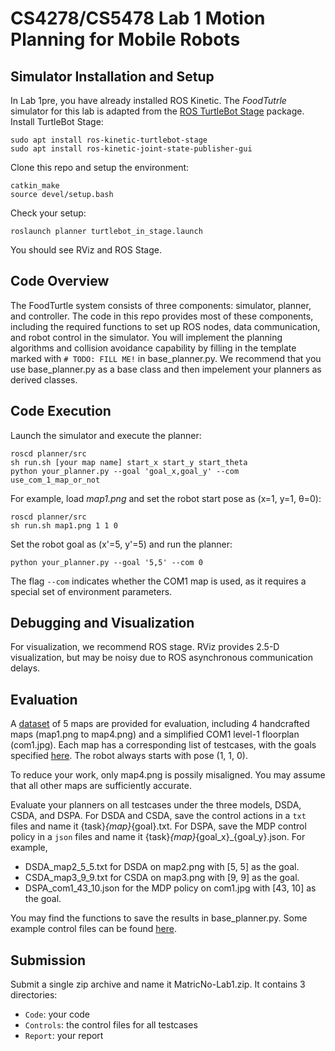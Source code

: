 # CS4278/CS5478 Lab 1 Motion Planning for Mobile Robots


## Simulator Installation and Setup
In Lab 1pre, you have already installed ROS Kinetic. The *FoodTutrle* simulator for this lab is adapted from  the  [ROS TurtleBot Stage](http://wiki.ros.org/turtlebot_stage) package.
Install TurtleBot Stage:
```
sudo apt install ros-kinetic-turtlebot-stage
sudo apt install ros-kinetic-joint-state-publisher-gui
```

Clone this repo and setup the environment:
```
catkin_make
source devel/setup.bash
```

Check your setup:
```
roslaunch planner turtlebot_in_stage.launch
```
You should see RViz and ROS Stage. 

## Code Overview
The FoodTurtle system consists of three components: simulator, planner, and controller. The code in this repo provides most of these components, including the required functions to set up ROS nodes, data communication, and robot control in the simulator. You will implement the planning algorithms and collision avoidance capability by filling in the template marked with `# TODO: FILL ME!` in base_planner.py. We  recommend that you  use base_planner.py as a base class and then impelement your planners as derived classes.

## Code Execution
Launch the simulator and execute the planner: 
```
roscd planner/src
sh run.sh [your map name] start_x start_y start_theta
python your_planner.py --goal 'goal_x,goal_y' --com use_com_1_map_or_not
```

For example, load *map1.png* and set the robot start pose as (x=1, y=1, θ=0): 
```
roscd planner/src
sh run.sh map1.png 1 1 0
```

Set the robot goal as (x'=5, y'=5) and run the planner:
```
python your_planner.py --goal '5,5' --com 0
```
The flag `--com`  indicates whether the COM1 map is used, as it requires a special set of environment parameters. 

## Debugging and Visualization
For visualization,  we recommend  ROS stage. RViz provides 2.5-D visualization, but may be noisy  due to ROS asynchronous communication delays.

## Evaluation

A [dataset](./src/planner/maps/) of 5 maps are provided for evaluation, including 4 handcrafted maps (map1.png to map4.png) and a simplified COM1 level-1 floorplan (com1.jpg).  Each map has a corresponding list of testcases, with the goals specified [here](./files/goals.json). The robot always starts with pose (1, 1, 0).

To reduce your work, only map4.png is possily misaligned. You may assume that all other maps are sufficiently accurate.

Evaluate your planners on all testcases under the three models, DSDA, CSDA, and DSPA. For DSDA and CSDA,  save the control actions in a `txt` files and name it {task}_{map}_{goal}.txt. For DSPA,  save the MDP control policy in a  `json` files and name it {task}_{map}_{goal_x}_{goal_y}.json. 
For example, 
- DSDA_map2_5_5.txt for DSDA on map2.png with [5, 5] as the goal.
- CSDA_map3_9_9.txt for CSDA on map3.png with [9, 9] as the goal.
- DSPA_com1_43_10.json for the MDP policy on com1.jpg with [43, 10] as the goal.

You may find the functions to save the results in base_planner.py. Some example control files can be found [here](./files/).

## Submission
Submit a single zip archive and name it MatricNo-Lab1.zip. It contains 3 directories:
- `Code`: your code
- `Controls`: the control files for all testcases
- `Report`: your report
